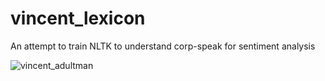 # vincent_lexicon
An attempt to train NLTK to understand corp-speak for sentiment analysis

![vincent_adultman](http://i.huffpost.com/gen/2113984/thumbs/o-VINCENT-ADULTMAN-570.jpg?3)
